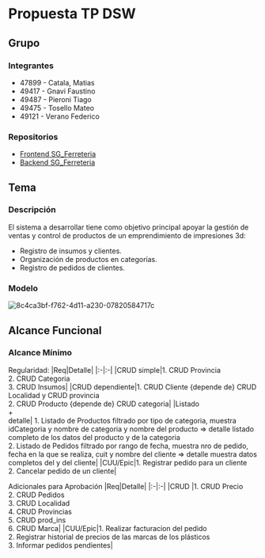 # Propuesta TP DSW

## Grupo
### Integrantes
* 47899 - Catala, Matias
* 49417 - Gnavi Faustino
* 49487 - Pieroni Tiago
* 49475 - Tosello Mateo
* 49121 - Verano Federico

### Repositorios
* [Frontend SG_Ferreteria](https://github.com/maticatala/FrontEndFerreteria)
* [Backend SG_Ferreteria](https://github.com/maticatala/BackEndFerreteria)

## Tema
### Descripción
El sistema a desarrollar tiene como objetivo principal apoyar la gestión de ventas y control de productos de un emprendimiento de impresiones 3d:
* Registro de insumos y clientes.
* Organización de productos en categorías.
* Registro de pedidos de clientes.


### Modelo
![8c4ca3bf-f762-4d11-a230-07820584717c](https://github.com/maticatala/Propuesta--TP--Ecommerce3D/assets/117945432/aef55e09-28f1-402f-ad6a-0b26fca6322f)


## Alcance Funcional 


### Alcance Mínimo

Regularidad:
|Req|Detalle|
|:-|:-|
|CRUD simple|1. CRUD Provincia<br>2. CRUD Categoria<br>3. CRUD Insumos|
|CRUD dependiente|1. CRUD Cliente {depende de} CRUD Localidad y CRUD provincia<br>2. CRUD Producto {depende de} CRUD categoria|
|Listado<br>+<br>detalle| 1. Listado de Productos filtrado por tipo de categoria, muestra idCategoria y nombre de categoria y nombre del producto => detalle listado completo de los datos del producto y de la categoria<br> 2. Listado de Pedidos filtrado por rango de fecha, muestra nro de pedido, fecha en la que se realiza, cuit y nombre del cliente => detalle muestra datos completos del y del cliente|
|CUU/Epic|1. Registrar pedido para un cliente<br>2. Cancelar pedido de un cliente|


Adicionales para Aprobación
|Req|Detalle|
|:-|:-|
|CRUD |1. CRUD Precio<br>2. CRUD Pedidos<br>3. CRUD Localidad<br>4. CRUD Provincias<br>5. CRUD prod_ins<br>6. CRUD Marca|
|CUU/Epic|1. Realizar facturacion del pedido<br>2. Registrar historial de precios de las marcas de los plásticos<br>3. Informar pedidos pendientes|

